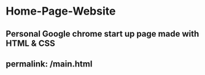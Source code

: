 # Home-Page-Website
 Personal Google chrome start up page made with HTML & CSS
--
permalink: /main.html
--
